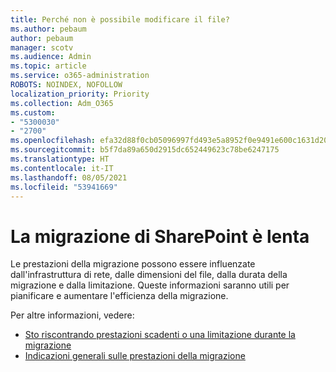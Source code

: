 ```yaml
---
title: Perché non è possibile modificare il file?
ms.author: pebaum
author: pebaum
manager: scotv
ms.audience: Admin
ms.topic: article
ms.service: o365-administration
ROBOTS: NOINDEX, NOFOLLOW
localization_priority: Priority
ms.collection: Adm_O365
ms.custom:
- "5300030"
- "2700"
ms.openlocfilehash: efa32d88f0cb05096997fd493e5a8952f0e9491e600c1631d206c304f0f39f0e
ms.sourcegitcommit: b5f7da89a650d2915dc652449623c78be6247175
ms.translationtype: HT
ms.contentlocale: it-IT
ms.lasthandoff: 08/05/2021
ms.locfileid: "53941669"
---
```

# <a name="sharepoint-migration-is-running-slowly"></a>La migrazione di SharePoint è lenta

Le prestazioni della migrazione possono essere influenzate dall'infrastruttura di rete, dalle dimensioni del file, dalla durata della migrazione e dalla limitazione. Queste informazioni saranno utili per pianificare e aumentare l'efficienza della migrazione.

Per altre informazioni, vedere:

- [Sto riscontrando prestazioni scadenti o una limitazione durante la migrazione](https://docs.microsoft.com/sharepointmigration/sharepoint-online-and-onedrive-migration-speed#faq-and-troubleshooting)
- [Indicazioni generali sulle prestazioni della migrazione](https://docs.microsoft.com/sharepointmigration/sharepoint-online-and-onedrive-migration-speed)
